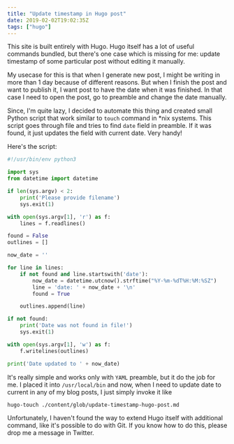 ```yaml
---
title: "Update timestamp in Hugo post"
date: 2019-02-02T19:02:35Z
tags: ["hugo"]
---
```


This site is built entirely with Hugo. Hugo itself has a lot of useful commands bundled, but there's one case which is missing for me: update timestamp of some particular post without editing it manually.

My usecase for this is that when I generate new post, I might be writing in more than 1 day because of different reasons. But when I finish the post and want to publish it, I want post to have the date when it was finished. In that case I need to open the post, go to preamble and change the date manually.

Since, I'm quite lazy, I decided to automate this thing and created small Python script that work similar to `touch` command in \*nix systems. This script goes through file and tries to find `date` field in preamble. If it was found, it just updates the field with current date. Very handy!

Here's the script:

```python
#!/usr/bin/env python3

import sys
from datetime import datetime

if len(sys.argv) < 2:
    print('Please provide filename')
    sys.exit(1)

with open(sys.argv[1], 'r') as f:
    lines = f.readlines()

found = False
outlines = []

now_date = ''

for line in lines:
    if not found and line.startswith('date'):
        now_date = datetime.utcnow().strftime("%Y-%m-%dT%H:%M:%SZ")
        line = 'date: ' + now_date + '\n'
        found = True

    outlines.append(line)

if not found:
    print('Date was not found in file!')
    sys.exit(1)

with open(sys.argv[1], 'w') as f:
    f.writelines(outlines)

print('Date updated to ' + now_date)
```

It's really simple and works only with `YAML` preamble, but it do the job for me. I placed it into `/usr/local/bin` and now, when I need to update date to current in any of my blog posts, I just simply invoke it like

```bash
hugo-touch ./content/glob/update-timestamp-hugo-post.md
```

Unfortunately, I haven't found the way to extend Hugo itself with additional command, like it's possible to do with Git. If you know how to do this, please drop me a message in Twitter.
